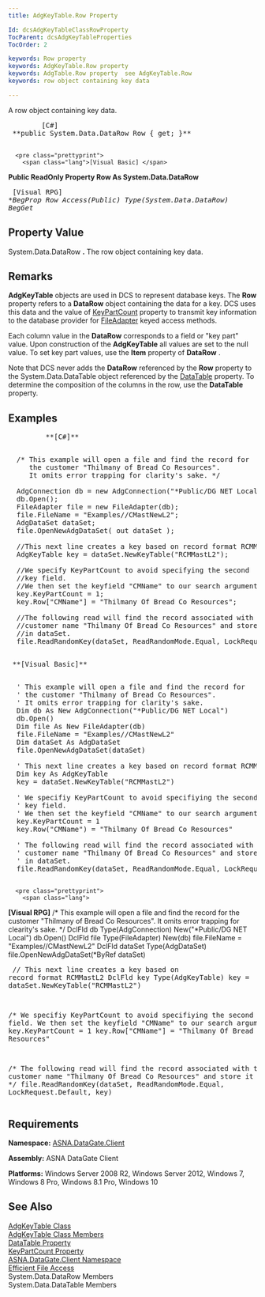 ```yaml
---
title: AdgKeyTable.Row Property

Id: dcsAdgKeyTableClassRowProperty
TocParent: dcsAdgKeyTableProperties
TocOrder: 2

keywords: Row property
keywords: AdgKeyTable.Row property
keywords: AdgTable.Row property  see AdgKeyTable.Row
keywords: row object containing key data

---
```


A row object containing key data. 
<pre class="prettyprint">
        <span class="lang">[C#]</span>
 **public System.Data.DataRow Row { get; }** 
      </pre>
      <pre class="prettyprint">
        <span class="lang">[Visual Basic] </span>
 **Public ReadOnly Property Row As System.Data.DataRow** 
      </pre>
      <pre class="prettyprint">
        <span class="lang">[Visual RPG]</span>
 **BegProp Row Access(*Public) Type(System.Data.DataRow)
   BegGet** 
      </pre>

## Property Value

System.Data.DataRow **.** The row object containing key data.
## Remarks

<span> **AdgKeyTable** </span> objects are used in DCS to represent database keys. The **Row** property refers to a **DataRow** object containing the data for a key. DCS uses this data and the value of [ KeyPartCount](adg-key-table-class-key-part-count-property.html) property to transmit key information to the database provider for [FileAdapter](file-adapter-class.html) keyed access methods.

Each column value in the **DataRow** corresponds to a field or "key part" value. Upon construction of the **AdgKeyTable** all values are set to the null value. To set key part values, use the **Item** property of **DataRow** .

Note that DCS never adds the **DataRow** referenced by the **Row** property to the System.Data.DataTable object referenced by the [ DataTable](adg-key-table-class-data-table-property.html) property. To determine the composition of the columns in the row, use the **DataTable** property. 
## Examples 

<pre>
        <span class="lang"> **[C#]** 
        </span>
</pre>
<pre>  /* This example will open a file and find the record for
     the customer "Thilmany of Bread Co Resources".
     It omits error trapping for clarity's sake. */

  AdgConnection db = new AdgConnection("*Public/DG NET Local");
  db.Open();
  FileAdapter file = new FileAdapter(db);
  file.FileName = "Examples//CMastNewL2";
  AdgDataSet dataSet;
  file.OpenNewAdgDataSet( out dataSet );

  //This next line creates a key based on record format RCMMastL2
  AdgKeyTable key = dataSet.NewKeyTable("RCMMastL2");

  //We specify KeyPartCount to avoid specifying the second
  //key field.
  //We then set the keyfield "CMName" to our search argument.
  key.KeyPartCount = 1;
  key.Row["CMName"] = "Thilmany Of Bread Co Resources";

  //The following read will find the record associated with the 
  //customer name "Thilmany Of Bread Co Resources" and store it
  //in dataSet.
  file.ReadRandomKey(dataSet, ReadRandomMode.Equal, LockRequest.Default, key);</pre>
<pre>
        <span class="lang">
 **[Visual Basic]** 
        </span></pre>
<pre>  ' This example will open a file and find the record for
  ' the customer "Thilmany of Bread Co Resources".
  ' It omits error trapping for clarity's sake.
  Dim db As New AdgConnection("*Public/DG NET Local")
  db.Open()
  Dim file As New FileAdapter(db)
  file.FileName = "Examples//CMastNewL2"
  Dim dataSet As AdgDataSet
  file.OpenNewAdgDataSet(dataSet)

  ' This next line creates a key based on record format RCMMastL2
  Dim key As AdgKeyTable
  key = dataSet.NewKeyTable("RCMMastL2")

  ' We specifiy KeyPartCount to avoid specifiying the second
  ' key field.
  ' We then set the keyfield "CMName" to our search argument.
  key.KeyPartCount = 1
  key.Row("CMName") = "Thilmany Of Bread Co Resources"

  ' The following read will find the record associated with the 
  ' customer name "Thilmany Of Bread Co Resources" and store it
  ' in dataSet.
  file.ReadRandomKey(dataSet, ReadRandomMode.Equal, LockRequest.Default, key)
 </pre>
      <pre class="prettyprint">
        <span class="lang">
 **[Visual RPG]** 
        </span>
  /* This example will open a file and find the record for
     the customer "Thilmany of Bread Co Resources".
     It omits error trapping for clearity's sake. */
  DclFld db Type(AdgConnection) New("*Public/DG NET Local")
  db.Open()
  DclFld file Type(FileAdapter) New(db)
  file.FileName = "Examples//CMastNewL2"
  DclFld dataSet Type(AdgDataSet)
  file.OpenNewAdgDataSet(*ByRef dataSet)
</pre>
      <pre class="prettyprint">  // This next line creates a key based on record format RCMMastL2
  DclFld key Type(AdgKeyTable)
  key = dataSet.NewKeyTable("RCMMastL2")

  /* We specifiy KeyPartCount to avoid specifiying the second
     key field.
     We then set the keyfield "CMName" to our search argument. */
  key.KeyPartCount = 1
  key.Row["CMName"] = "Thilmany Of Bread Co Resources"

  /* The following read will find the record associated with the 
     customer name "Thilmany Of Bread Co Resources" and store it
     in dataSet. */
  file.ReadRandomKey(dataSet, ReadRandomMode.Equal, LockRequest.Default, key)
</pre>

## Requirements

**Namespace:** [ ASNA.DataGate.Client](datagate-client-namespace.html) 

**Assembly:** ASNA DataGate Client

**Platforms:** Windows Server 2008 R2, Windows Server 2012, Windows 7, Windows 8 Pro, Windows 8.1 Pro, Windows 10
## See Also


[AdgKeyTable Class](adg-key-table-class.html)
      <br />
[AdgKeyTable Class Members](adg-key-table-members.html)
      <br />
      [DataTable 
		  Property](adg-key-table-class-data-table-property.html)
      <br />
      [
		  KeyPartCount Property](adg-key-table-class-key-part-count-property.html)
      <br />
      [ASNA.DataGate.Client 
		  Namespace](datagate-client-namespace.html)
      <br />
[Efficient File Access](efficient-file-access.html)
      <br />
      	System.Data.DataRow Members<br />
      	System.Data.DataTable Members

